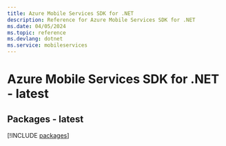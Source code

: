 ```yaml
---
title: Azure Mobile Services SDK for .NET
description: Reference for Azure Mobile Services SDK for .NET
ms.date: 04/05/2024
ms.topic: reference
ms.devlang: dotnet
ms.service: mobileservices
---
```

# Azure Mobile Services SDK for .NET - latest
## Packages - latest
[!INCLUDE [packages](mobile-services-index.md)]